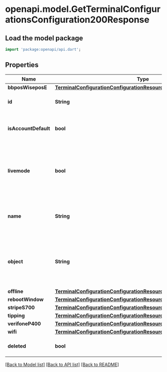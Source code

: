 # openapi.model.GetTerminalConfigurationsConfiguration200Response

## Load the model package
```dart
import 'package:openapi/api.dart';
```

## Properties
Name | Type | Description | Notes
------------ | ------------- | ------------- | -------------
**bbposWiseposE** | [**TerminalConfigurationConfigurationResourceDeviceTypeSpecificConfig**](TerminalConfigurationConfigurationResourceDeviceTypeSpecificConfig.md) |  | [optional] 
**id** | **String** | Unique identifier for the object. | 
**isAccountDefault** | **bool** | Whether this Configuration is the default for your account | [optional] 
**livemode** | **bool** | Has the value `true` if the object exists in live mode or the value `false` if the object exists in test mode. | 
**name** | **String** | String indicating the name of the Configuration object, set by the user | [optional] 
**object** | **String** | String representing the object's type. Objects of the same type share the same value. | 
**offline** | [**TerminalConfigurationConfigurationResourceOfflineConfig**](TerminalConfigurationConfigurationResourceOfflineConfig.md) |  | [optional] 
**rebootWindow** | [**TerminalConfigurationConfigurationResourceRebootWindow**](TerminalConfigurationConfigurationResourceRebootWindow.md) |  | [optional] 
**stripeS700** | [**TerminalConfigurationConfigurationResourceDeviceTypeSpecificConfig**](TerminalConfigurationConfigurationResourceDeviceTypeSpecificConfig.md) |  | [optional] 
**tipping** | [**TerminalConfigurationConfigurationResourceTipping**](TerminalConfigurationConfigurationResourceTipping.md) |  | [optional] 
**verifoneP400** | [**TerminalConfigurationConfigurationResourceDeviceTypeSpecificConfig**](TerminalConfigurationConfigurationResourceDeviceTypeSpecificConfig.md) |  | [optional] 
**wifi** | [**TerminalConfigurationConfigurationResourceWifiConfig**](TerminalConfigurationConfigurationResourceWifiConfig.md) |  | [optional] 
**deleted** | **bool** | Always true for a deleted object | 

[[Back to Model list]](../README.md#documentation-for-models) [[Back to API list]](../README.md#documentation-for-api-endpoints) [[Back to README]](../README.md)



